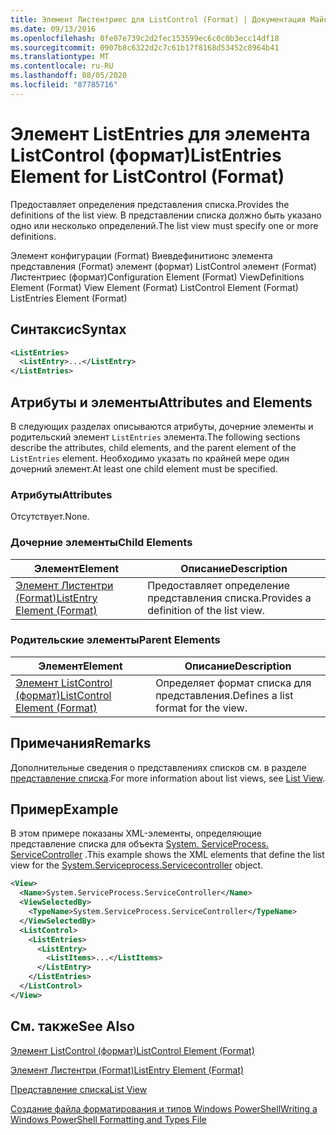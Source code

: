 ```yaml
---
title: Элемент Листентриес для ListControl (Format) | Документация Майкрософт
ms.date: 09/13/2016
ms.openlocfilehash: 0fe07e739c2d2fec153599ec6c0c0b3ecc14df18
ms.sourcegitcommit: 0907b8c6322d2c7c61b17f8168d53452c8964b41
ms.translationtype: MT
ms.contentlocale: ru-RU
ms.lasthandoff: 08/05/2020
ms.locfileid: "87785716"
---
```

# <a name="listentries-element-for-listcontrol-format"></a><span data-ttu-id="4b0ad-102">Элемент ListEntries для элемента ListControl (формат)</span><span class="sxs-lookup"><span data-stu-id="4b0ad-102">ListEntries Element for ListControl (Format)</span></span>

<span data-ttu-id="4b0ad-103">Предоставляет определения представления списка.</span><span class="sxs-lookup"><span data-stu-id="4b0ad-103">Provides the definitions of the list view.</span></span> <span data-ttu-id="4b0ad-104">В представлении списка должно быть указано одно или несколько определений.</span><span class="sxs-lookup"><span data-stu-id="4b0ad-104">The list view must specify one or more definitions.</span></span>

<span data-ttu-id="4b0ad-105">Элемент конфигурации (Format) Виевдефинитионс элемента представления (Format) элемент (формат) ListControl элемент (Format) Листентриес (формат)</span><span class="sxs-lookup"><span data-stu-id="4b0ad-105">Configuration Element (Format) ViewDefinitions Element (Format) View Element (Format) ListControl Element (Format) ListEntries Element (Format)</span></span>

## <a name="syntax"></a><span data-ttu-id="4b0ad-106">Синтаксис</span><span class="sxs-lookup"><span data-stu-id="4b0ad-106">Syntax</span></span>

```xml
<ListEntries>
  <ListEntry>...</ListEntry>
</ListEntries>
```

## <a name="attributes-and-elements"></a><span data-ttu-id="4b0ad-107">Атрибуты и элементы</span><span class="sxs-lookup"><span data-stu-id="4b0ad-107">Attributes and Elements</span></span>

<span data-ttu-id="4b0ad-108">В следующих разделах описываются атрибуты, дочерние элементы и родительский элемент `ListEntries` элемента.</span><span class="sxs-lookup"><span data-stu-id="4b0ad-108">The following sections describe the attributes, child elements, and the parent element of the `ListEntries` element.</span></span> <span data-ttu-id="4b0ad-109">Необходимо указать по крайней мере один дочерний элемент.</span><span class="sxs-lookup"><span data-stu-id="4b0ad-109">At least one child element must be specified.</span></span>

### <a name="attributes"></a><span data-ttu-id="4b0ad-110">Атрибуты</span><span class="sxs-lookup"><span data-stu-id="4b0ad-110">Attributes</span></span>

<span data-ttu-id="4b0ad-111">Отсутствует.</span><span class="sxs-lookup"><span data-stu-id="4b0ad-111">None.</span></span>

### <a name="child-elements"></a><span data-ttu-id="4b0ad-112">Дочерние элементы</span><span class="sxs-lookup"><span data-stu-id="4b0ad-112">Child Elements</span></span>

|<span data-ttu-id="4b0ad-113">Элемент</span><span class="sxs-lookup"><span data-stu-id="4b0ad-113">Element</span></span>|<span data-ttu-id="4b0ad-114">Описание</span><span class="sxs-lookup"><span data-stu-id="4b0ad-114">Description</span></span>|
|-------------|-----------------|
|[<span data-ttu-id="4b0ad-115">Элемент Листентри (Format)</span><span class="sxs-lookup"><span data-stu-id="4b0ad-115">ListEntry Element (Format)</span></span>](./listentry-element-for-listcontrol-format.md)|<span data-ttu-id="4b0ad-116">Предоставляет определение представления списка.</span><span class="sxs-lookup"><span data-stu-id="4b0ad-116">Provides a definition of the list view.</span></span>|

### <a name="parent-elements"></a><span data-ttu-id="4b0ad-117">Родительские элементы</span><span class="sxs-lookup"><span data-stu-id="4b0ad-117">Parent Elements</span></span>

|<span data-ttu-id="4b0ad-118">Элемент</span><span class="sxs-lookup"><span data-stu-id="4b0ad-118">Element</span></span>|<span data-ttu-id="4b0ad-119">Описание</span><span class="sxs-lookup"><span data-stu-id="4b0ad-119">Description</span></span>|
|-------------|-----------------|
|[<span data-ttu-id="4b0ad-120">Элемент ListControl (формат)</span><span class="sxs-lookup"><span data-stu-id="4b0ad-120">ListControl Element (Format)</span></span>](./listcontrol-element-format.md)|<span data-ttu-id="4b0ad-121">Определяет формат списка для представления.</span><span class="sxs-lookup"><span data-stu-id="4b0ad-121">Defines a list format for the view.</span></span>|

## <a name="remarks"></a><span data-ttu-id="4b0ad-122">Примечания</span><span class="sxs-lookup"><span data-stu-id="4b0ad-122">Remarks</span></span>

<span data-ttu-id="4b0ad-123">Дополнительные сведения о представлениях списков см. в разделе [представление списка](./creating-a-list-view.md).</span><span class="sxs-lookup"><span data-stu-id="4b0ad-123">For more information about list views, see [List View](./creating-a-list-view.md).</span></span>

## <a name="example"></a><span data-ttu-id="4b0ad-124">Пример</span><span class="sxs-lookup"><span data-stu-id="4b0ad-124">Example</span></span>

<span data-ttu-id="4b0ad-125">В этом примере показаны XML-элементы, определяющие представление списка для объекта [System. ServiceProcess. ServiceController](/dotnet/api/System.ServiceProcess.ServiceController) .</span><span class="sxs-lookup"><span data-stu-id="4b0ad-125">This example shows the XML elements that define the list view for the [System.Serviceprocess.Servicecontroller](/dotnet/api/System.ServiceProcess.ServiceController) object.</span></span>

```xml
<View>
  <Name>System.ServiceProcess.ServiceController</Name>
  <ViewSelectedBy>
    <TypeName>System.ServiceProcess.ServiceController</TypeName>
  </ViewSelectedBy>
  <ListControl>
    <ListEntries>
      <ListEntry>
        <ListItems>...</ListItems>
      </ListEntry>
    </ListEntries>
  </ListControl>
</View>
```

## <a name="see-also"></a><span data-ttu-id="4b0ad-126">См. также</span><span class="sxs-lookup"><span data-stu-id="4b0ad-126">See Also</span></span>

[<span data-ttu-id="4b0ad-127">Элемент ListControl (формат)</span><span class="sxs-lookup"><span data-stu-id="4b0ad-127">ListControl Element (Format)</span></span>](./listcontrol-element-format.md)

[<span data-ttu-id="4b0ad-128">Элемент Листентри (Format)</span><span class="sxs-lookup"><span data-stu-id="4b0ad-128">ListEntry Element (Format)</span></span>](./listentry-element-for-listcontrol-format.md)

[<span data-ttu-id="4b0ad-129">Представление списка</span><span class="sxs-lookup"><span data-stu-id="4b0ad-129">List View</span></span>](./creating-a-list-view.md)

[<span data-ttu-id="4b0ad-130">Создание файла форматирования и типов Windows PowerShell</span><span class="sxs-lookup"><span data-stu-id="4b0ad-130">Writing a Windows PowerShell Formatting and Types File</span></span>](./writing-a-powershell-formatting-file.md)
